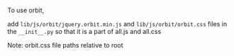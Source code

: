 To use orbit,

add `lib/js/orbit/jquery.orbit.min.js` and `lib/js/orbit/orbit.css`
files in the `__init__.py` so that it is a part of all.js and all.css

Note: orbit.css file paths relative to root